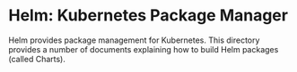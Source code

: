 # Helm: Kubernetes Package Manager

Helm provides package management for Kubernetes. This directory provides
a number of documents explaining how to build Helm packages (called
Charts).
